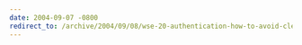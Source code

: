 ```yaml
---
date: 2004-09-07 -0800
redirect_to: /archive/2004/09/08/wse-20-authentication-how-to-avoid-cleartext-passwords-with-usernametoken.aspx/
---
```

